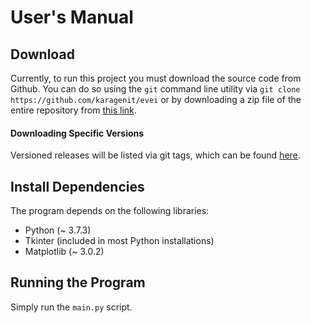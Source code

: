 # User's Manual

## Download

Currently, to run this project you must download the source code from Github. You can do so using the `git` command line utility via `git clone https://github.com/karagenit/evei` or by downloading a zip file of the entire repository from [this link](https://github.com/karagenit/evei/archive/master.zip).

#### Downloading Specific Versions

Versioned releases will be listed via git tags, which can be found [here](https://github.com/karagenit/evei/releases).

## Install Dependencies

The program depends on the following libraries:
- Python (~ 3.7.3)
- Tkinter (included in most Python installations)
- Matplotlib (~ 3.0.2)

## Running the Program

Simply run the `main.py` script.
